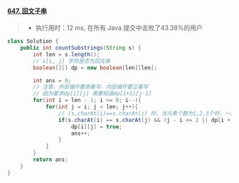 #### [647. 回文子串](https://leetcode-cn.com/problems/palindromic-substrings/)

> - 执行用时：12 ms, 在所有 Java 提交中击败了43.38%的用户

```java
class Solution {
    public int countSubstrings(String s) {
        int len = s.length();
        // s[i, j] 字符是否为回文串
        boolean[][] dp = new boolean[len][len];

        int ans = 0;
        // 注意，外层循环要倒着写，内层循环要正着写
        // 因为要求dp[i][j] 需要知道dp[i+1][j-1]
        for(int i = len - 1; i >= 0; i--){
            for(int j = i; j < len; j++){
                // (s.charAt(i)==s.charAt(j) 时，当元素个数为1,2,3个时，一定为回文串
                if(s.charAt(i) == s.charAt(j) && (j - i <= 2 || dp[i + 1][j - 1])){
                    dp[i][j] = true;
                    ans++;
                }
            }
        }
        return ans;
    }
}
```

